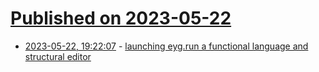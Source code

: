 # [Published on 2023-05-22](index.md)

* [2023-05-22, 19:22:07](https://lobste.rs/s/0ehpvv/launching_eyg_run_functional_language) - [launching eyg.run a functional language and structural editor](https://vimeo.com/829141501)
